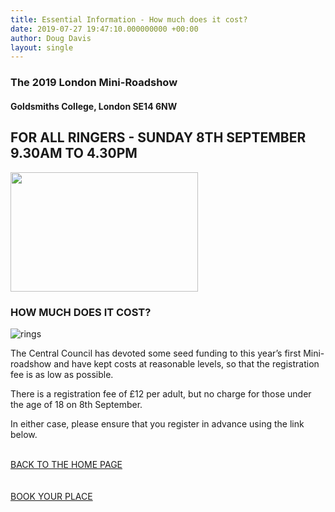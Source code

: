 ```yaml
---
title: Essential Information - How much does it cost?
date: 2019-07-27 19:47:10.000000000 +00:00
author: Doug Davis
layout: single
---
```

### The 2019 London Mini-Roadshow

#### Goldsmiths College, London SE14 6NW

## FOR ALL RINGERS - SUNDAY 8TH SEPTEMBER 9.30AM TO 4.30PM

<img loading="lazy" width="300" height="191" src="https://cccbr.org.uk/wp-content/uploads/2019/05/london2019_logo-300x191.jpg" alt="" srcset="https://cccbr.org.uk/wp-content/uploads/2019/05/london2019_logo-300x191.jpg 300w, https://cccbr.org.uk/wp-content/uploads/2019/05/london2019_logo.jpg 540w" sizes="(max-width: 300px) 100vw, 300px" /> 

### HOW MUCH DOES IT COST?

![rings](https://cccbr.org.uk/wp-content/uploads/elementor/thumbs/rings-oayey8umikzwx3c8aq5fmvyu9gjdb86d4bwf1rhh4w.png "rings") 

The Central Council has devoted some seed funding to this year’s first Mini-roadshow and have kept costs at reasonable levels, so that the registration fee is as low as possible.

There is a registration fee of £12 per adult, but no charge for those under the age of 18 on 8th September.

In either case, please ensure that you register in advance using the link below. 

<a href="/about/annual-meetings/2019-meeting/mini-roadshow/" role="button"><br /> BACK TO THE HOME PAGE<br /> </a>  
<a href="https://events./product/annual-meeting-2019/" target="_blank" role="button" rel="noopener noreferrer"><br /> BOOK YOUR PLACE<br /> </a>
